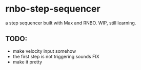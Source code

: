 # rnbo-step-sequencer
a step sequencer built with Max and RNBO. WIP, still learning.  
  
    
  
TODO:  
-  
- make velocity input somehow
- the first step is not triggering sounds FIX
- make it pretty
 
